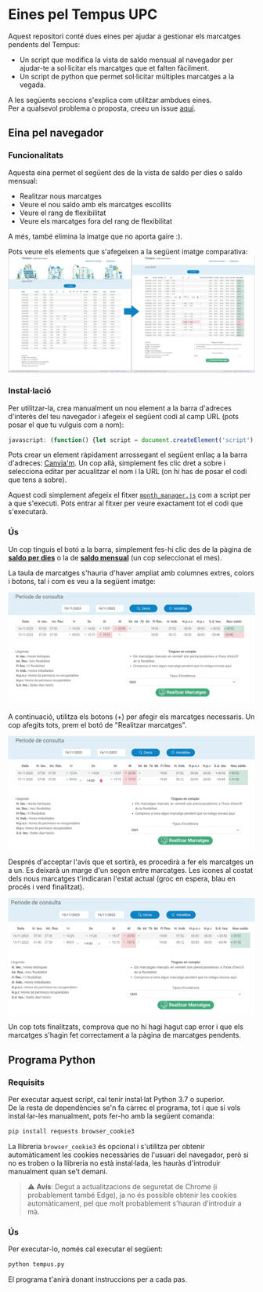 # Eines pel Tempus UPC

Aquest repositori conté dues eines per ajudar a gestionar els marcatges pendents del Tempus:  
- Un script que modifica la vista de saldo mensual al navegador per ajudar-te a sol·licitar els marcatges que et falten fàcilment.
- Un script de python que permet sol·licitar múltiples marcatges a la vegada.

A les següents seccions s'explica com utilitzar ambdues eines.  
Per a qualsevol problema o proposta, creeu un issue [aquí](https://github.com/Diviloper/tempus_clocker/issues).

## Eina pel navegador

### Funcionalitats

Aquesta eina permet el següent des de la vista de saldo per dies o saldo mensual:

- Realitzar nous marcatges
- Veure el nou saldo amb els marcatges escollits
- Veure el rang de flexibilitat
- Veure els marcatges fora del rang de flexibilitat

A més, també elimina la imatge que no aporta gaire :).

Pots veure els elements que s'afegeixen a la següent imatge comparativa:
![Comparació](./docs/comparacio.png "Comparació")


### Instal·lació

Per utilitzar-la, crea manualment un nou element a la barra d'adreces d'interès del teu navegador i afegeix el següent codi al camp URL (pots posar el que tu vulguis com a nom):
```javascript
javascript: (function() {let script = document.createElement('script');script.src = "https://github.com/Diviloper/tempus_clocker/releases/download/latest/month_manager.js";document.head.appendChild(script);})();
```
Pots crear un element ràpidament arrossegant el següent enllaç a la barra d'adreces: [Canvia'm](Canvia'm). Un cop allà, simplement fes clic dret a sobre i selecciona editar per acualitzar el nom i la URL (on hi has de posar el codi que tens a sobre).  

Aquest codi simplement afegeix el fitxer [`month_manager.js`](./month_manager.js) com a script per a que s'executi. Pots entrar al fitxer per veure exactament tot el codi que s'executarà.

### Ús

Un cop tinguis el botó a la barra, simplement fes-hi clic des de la pàgina de [**saldo per dies**](https://tempus.upc.edu/RLG/saldoMarcatgesIndividual/list) o la de [**saldo mensual**](https://tempus.upc.edu/RLG/saldoMensual/list) (un cop seleccionat el mes).

La taula de marcatges s'hauria d'haver ampliat amb columnes extres, colors i botons, tal i com es veu a la següent imatge:

![Pas1](./docs/step1.PNG "Primer pas")

A continuació, utilitza els botons (+) per afegir els marcatges necessaris. Un cop afegits tots, prem el botó de "Realitzar marcatges".

![Pas2](./docs/step2.PNG "Segon pas")

Després d'acceptar l'avís que et sortirà, es procedirà a fer els marcatges un a un. Es deixarà un marge d'un segon entre marcatges. Les icones al costat dels nous marcatges t'indicaran l'estat actual (groc en espera, blau en procés i verd finalitzat).

![Pas3](./docs/step3.PNG "Tercer pas")

Un cop tots finalitzats, comprova que no hi hagi hagut cap error i que els marcatges s'hagin fet correctament a la pàgina de marcatges pendents.

## Programa Python
### Requisits

Per executar aquest script, cal tenir instal·lat Python 3.7 o superior.  
De la resta de dependències se'n fa càrrec el programa, tot i que si vols instal·lar-les manualment, pots fer-ho amb
la següent comanda:

```bash
pip install requests browser_cookie3
```

La llibreria `browser_cookie3` és opcional i s'utilitza per obtenir automàticament les cookies necessàries de l'usuari 
del navegador, però si no es troben o la llibreria no està instal·lada, les hauràs d'introduir manualment quan se't demani.

> :warning: **Avís**: Degut a actualitzacions de seguretat de Chrome (i probablement també Edge), ja no és possible obtenir les cookies automàticament, pel que molt probablement s'hauran d'introduir a mà.

### Ús

Per executar-lo, només cal executar el següent:

```bash
python tempus.py
```

El programa t'anirà donant instruccions per a cada pas.
